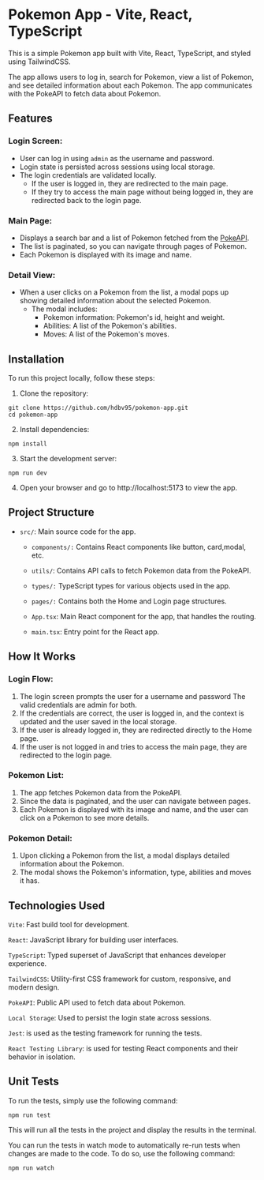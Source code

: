 # Pokemon App - Vite, React, TypeScript

This is a simple Pokemon app built with Vite, React, TypeScript, and styled using TailwindCSS.

The app allows users to log in, search for Pokemon, view a list of Pokemon, and see detailed information about each Pokemon. The app communicates with the PokeAPI to fetch data about Pokemon.

## Features
### Login Screen:

* User can log in using `admin` as the username and password.
* Login state is persisted across sessions using local storage.
* The login credentials are validated locally.
  * If the user is logged in, they are redirected to the main page. 
  * If they try to access the main page without being logged in, they are redirected back to the login page.

### Main Page:

* Displays a search bar and a list of Pokemon fetched from the [PokeAPI](https://pokeapi.co/).
* The list is paginated, so you can navigate through pages of Pokemon.
* Each Pokemon is displayed with its image and name.

### Detail View:

* When a user clicks on a Pokemon from the list, a modal pops up showing detailed information about the selected Pokemon.
  * The modal includes:
    * Pokemon information: Pokemon's id, height and weight.
    * Abilities: A list of the Pokemon's abilities.
    * Moves: A list of the Pokemon's moves.

## Installation
To run this project locally, follow these steps:

1. Clone the repository:

```console
git clone https://github.com/hdbv95/pokemon-app.git
cd pokemon-app
```
2. Install dependencies:

```console
npm install
```
3. Start the development server:
```console
npm run dev
```
4. Open your browser and go to http://localhost:5173 to view the app.

## Project Structure
* `src/`: Main source code for the app.

  * `components/:` Contains React components like button, card,modal, etc.

  * `utils/`: Contains API calls to fetch Pokemon data from the PokeAPI.

  * `types/:` TypeScript types for various objects used in the app.

  * `pages/:` Contains both the Home and Login page structures.

  * `App.tsx`: Main React component for the app, that handles the routing.

  * `main.tsx`: Entry point for the React app.

## How It Works

### Login Flow:

1. The login screen prompts the user for a username and password The valid credentials are admin for both.
2. If the credentials are correct, the user is logged in, and the context is updated and the user saved in the local storage.
3. If the user is already logged in, they are redirected directly to the Home page.
4. If the user is not logged in and tries to access the main page, they are redirected to the login page.

### Pokemon List:

1. The app fetches Pokemon data from the PokeAPI.
2. Since the data is paginated, and the user can navigate between pages.
4. Each Pokemon is displayed with its image and name, and the user can click on a Pokemon to see more details.

### Pokemon Detail:

1. Upon clicking a Pokemon from the list, a modal displays detailed information about the Pokemon.
2. The modal shows the Pokemon's information, type, abilities and  moves it has.

## Technologies Used
`Vite`: Fast build tool for development.

`React`: JavaScript library for building user interfaces.

`TypeScript`: Typed superset of JavaScript that enhances developer experience.

`TailwindCSS`: Utility-first CSS framework for custom, responsive, and modern design.

`PokeAPI`: Public API used to fetch data about Pokemon.

`Local Storage`: Used to persist the login state across sessions.

`Jest`: is used as the testing framework for running the tests.

`React Testing Library`: is used for testing React components and their behavior in isolation.

## Unit Tests

To run the tests, simply use the following command:

```console
npm run test
```
This will run all the tests in the project and display the results in the terminal.

You can run the tests in watch mode to automatically re-run tests when changes are made to the code. To do so, use the following command:

```console
npm run watch
```
